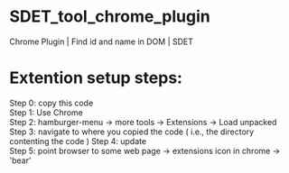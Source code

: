# SDET_tool_chrome_plugin

Chrome Plugin | Find id and name in DOM | SDET

# Extention setup steps:   
Step 0: copy this code   
Step 1: Use Chrome  
Step 2: hamburger-menu -> more tools -> Extensions -> Load unpacked   
Step 3: navigate to where you copied the code ( i.e., the directory contenting the code )
Step 4: update  
Step 5: point browser to some web page -> extensions icon in chrome -> 'bear'  

